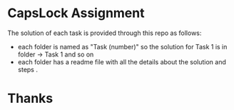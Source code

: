 # CapsLock Assignment

The solution of each task is provided through this repo as follows:
- each folder is named as "Task (number)" so the solution for Task 1 is in folder -> Task 1 and so on
- each folder has a readme file with all the details about the solution and steps .

# Thanks 

